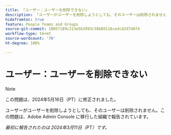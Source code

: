 ```yaml
---
title: 「ユーザー：ユーザーを削除できない」
description: 「ユーザーがユーザーを削除しようとしても、そのユーザーは削除されません。この問題は、Adobe Admin Console に移行した組織で報告されています。」
hidefromtoc: true
feature: People Teams and Groups
source-git-commit: 10057189c213e5b2993c58b89116cedcd2d7d6f4
workflow-type: tm+mt
source-wordcount: '70'
ht-degree: 100%

---
```



# ユーザー：ユーザーを削除できない

>[!NOTE]
>
>この問題は、2024年5月16日（PT）に修正されました。

ユーザーがユーザーを削除しようとしても、そのユーザーは削除されません。この問題は、Adobe Admin Console に移行した組織で報告されています。

_最初に報告されたのは 2024年3月11日（PT）です。_


